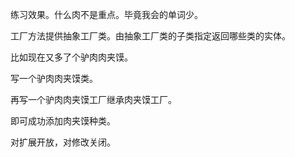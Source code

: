练习效果。什么肉不是重点。毕竟我会的单词少。

工厂方法提供抽象工厂类。由抽象工厂类的子类指定返回哪些类的实体。

比如现在又多了个驴肉肉夹馍。

写一个驴肉肉夹馍类。

再写一个驴肉肉夹馍工厂继承肉夹馍工厂。

即可成功添加肉夹馍种类。

对扩展开放，对修改关闭。
